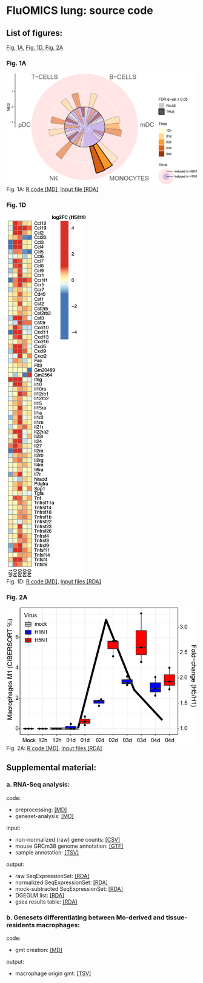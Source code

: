 # FluOMICS lung: source code #

## List of figures:
[Fig. 1A](#fig-1a), [Fig. 1D](#fig-1d), [Fig. 2A](#fig-2a)  

### Fig. 1A
![Fig. 1A](figure/Fig1A.png)
Fig. 1A: [R code [MD]](code/20190408_Fluomics.fig1a.md), [Input file [RDA]](output/fluomics.gseaOutput.RData)  

### Fig. 1D
![Fig. 1D](figure/Fig1D.png)  
Fig. 1D: [R code [MD]](code/20190408_Fluomics.fig1d.md), [Input files [RDA]](output/fluomics.gseaOutput.RData)  

### Fig. 2A
![Fig. 2A](figure/Fig2A.png)  
Fig. 2A: [R code [MD]](code/20190412_Fluomics.fig2a.md), [Input files [RDA]](output/fluomics.seqSetRaw.RData)  


## Supplemental material:

### a. RNA-Seq analysis:
code:  
- preprocessing: [[MD]](code/20190402_Fluomics.preprocessing.md)  
- geneset-analysis: [[MD]](code/20190408_Fluomics.geneset_analysis.md)  
  
input:  
- non-normalized (raw) gene counts: [[CSV]](input/lung.genecounts.csv)  
- mouse GRCm38 genome annotation: [[GTF]](input/genes.gtf)  
- sample annotation: [[TSV]](input/SraRunTable.txt)  
  
output:  
- raw SeqExpressionSet: [[RDA]](output/fluomics.seqSetRaw.RData)  
- normalized SeqExpressionSet: [[RDA]](output/fluomics.seqSet.RData)  
- mock-subtracted SeqExpressionSet: [[RDA]](output/fluomics.seqSetBaselined.RData)  
- DGEGLM list: [[RDA]](output/fluomics.fits.RData)  
- gsea results table: [[RDA]](output/fluomics.gseaOutput.RData)  
  
### b. Genesets differentiating between Mo-derived and tissue-residents macrophages:
code:  
- gmt creation: [[MD]](code/20190415_Fluomics.mdm_vs_trm.md)  
  
output:  
- macrophage origin gmt: [[TSV]](utils/Macrophage.gmt)
